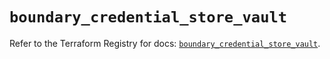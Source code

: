 # `boundary_credential_store_vault`

Refer to the Terraform Registry for docs: [`boundary_credential_store_vault`](https://registry.terraform.io/providers/hashicorp/boundary/1.1.15/docs/resources/credential_store_vault).
